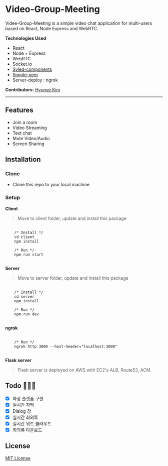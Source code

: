 # Video-Group-Meeting

Videe-Group-Meeting is a simple video chat application for multi-users based on React, Node Express and WebRTC.

**Technologies Used**

- React
- Node + Express
- WebRTC
- Socket.io
- [Syled-components](https://styled-components.com/)
- [Simple-peer](https://github.com/feross/simple-peer)
- Server-deploy : ngrok

**Contributors:** [Hyunse Kim](https://github.com/Hyunse/video-group-meeting)

---

## Features

- Join a room
- Video Streaming
- Text chat
- Mute Video/Audio
- Screen Sharing

## Installation
### Clone
- Clone this repo to your local machine

### Setup
**Client**
> Move to client folder, update and install this package
<pre>
  <code>
    /* Install */
    cd client
    npm install
    
    /* Run */
    npm run start
  </code>
</pre>

**Server**
> Move to server folder, update and install this package
<pre>
  <code>
    /* Install */
    cd server
    npm install
    
    /* Run */
    npm run dev
  </code>
</pre>

**ngrok**
<pre>
  <code>
    /* Run */
    ngrok http 3000 --host-header="localhost:3000"
  </code>
</pre>

**Flask server**
> Flask server is deployed on AWS with EC2's ALB, Route53, ACM.

## Todo 🔨🔨🔨

- [x] 화상 플랫폼 구현
- [x] 실시간 자막
- [x] Dialog 창
- [x] 실시간 회의록
- [x] 실시간 워드 클라우드
- [x] 회의록 다운로드

## License
[MIT License](./LICENSE)
